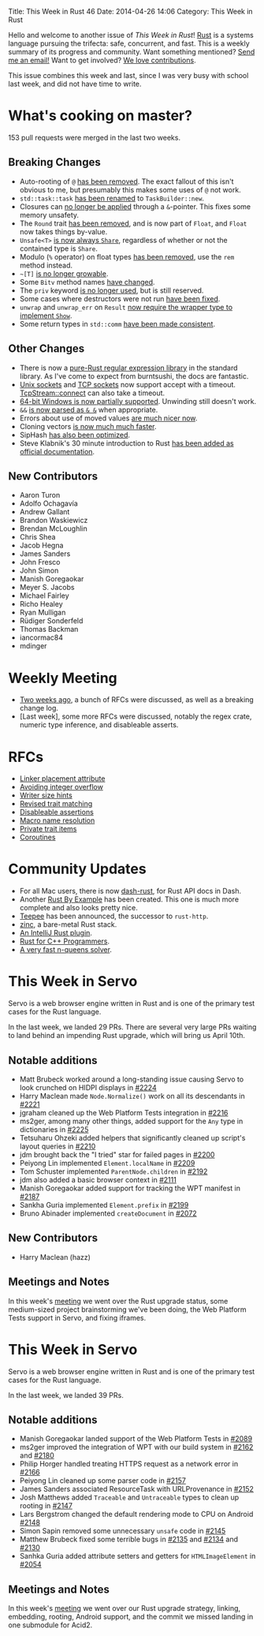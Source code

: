 Title: This Week in Rust 46
Date: 2014-04-26 14:06
Category: This Week in Rust

Hello and welcome to another issue of *This Week in Rust*!
[Rust](http://rust-lang.org) is a systems language pursuing the trifecta:
safe, concurrent, and fast. This is a weekly summary of its progress and
community. Want something mentioned? [Send me an
email!](mailto:corey@octayn.net?subject=This%20Week%20in%20Rust%20Suggestion)
Want to get involved? [We love
contributions](https://github.com/mozilla/rust/wiki/Note-guide-for-new-contributors).

This issue combines this week and last, since I was very busy with school last
week, and did not have time to write.

<!-- more -->

# What's cooking on master?

153 pull requests were merged in the last two weeks.

## Breaking Changes

- Auto-rooting of `@` [has been
  removed](https://github.com/mozilla/rust/pull/13559). The exact fallout of
  this isn't obvious to me, but presumably this makes some uses of `@` not
  work.
- `std::task::task` [has been
  renamed](https://github.com/mozilla/rust/pull/13675) to `TaskBuilder::new`.
- Closures can [no longer be
  applied](https://github.com/mozilla/rust/pull/13686) through a `&`-pointer.
  This fixes some memory unsafety.
- The `Round` trait [has been
  removed](https://github.com/mozilla/rust/pull/13597), and is now part of
  `Float`, and `Float` now takes things by-value.
- `Unsafe<T>` [is now always
  `Share`](https://github.com/mozilla/rust/pull/13583), regardless of whether
  or not the contained type is `Share`.
- Modulo (`%` operator) on float types [has been
  removed](https://github.com/mozilla/rust/pull/13410), use the `rem` method
  instead.
- `~[T]` [is no longer growable](https://github.com/mozilla/rust/pull/13588).
- Some `Bitv` method names [have
  changed](https://github.com/mozilla/rust/pull/13572).
- The `priv` keyword [is no longer
  used](https://github.com/mozilla/rust/pull/13547), but is still reserved.
- Some cases where destructors were not run [have been
  fixed](https://github.com/mozilla/rust/pull/13390).
- `unwrap` and `unwrap_err` on `Result` [now require the wrapper type to
  implement `Show`](https://github.com/mozilla/rust/pull/13479).
- Some return types in `std::comm` [have been made
  consistent](https://github.com/mozilla/rust/pull/13448).

## Other Changes

- There is now a [pure-Rust regular expression
  library](https://github.com/mozilla/rust/pull/13700) in the standard
  library. As I've come to expect from burntsushi, the docs are fantastic.
- [Unix sockets](https://github.com/mozilla/rust/pull/13723) and [TCP
  sockets](https://github.com/mozilla/rust/pull/13688) now support accept with
  a timeout. [TcpStream::connect](https://github.com/mozilla/rust/pull/13604) can also
  take a timeout.
- [64-bit Windows is now partially
  supported](https://github.com/mozilla/rust/pull/13692). Unwinding still
  doesn't work.
- `&&` [is now parsed as `& &`](https://github.com/mozilla/rust/pull/13576)
  when appropriate.
- Errors about use of moved values [are much nicer
  now](https://github.com/mozilla/rust/pull/13418).
- Cloning vectors [is now much much
  faster](https://github.com/mozilla/rust/pull/13539).
- SipHash [has also been
  optimized](https://github.com/mozilla/rust/pull/13522).
- Steve Klabnik's 30 minute introduction to Rust [has been added as official
  documentation](https://github.com/mozilla/rust/pull/13416).

## New Contributors

- Aaron Turon
- Adolfo Ochagavía
- Andrew Gallant
- Brandon Waskiewicz
- Brendan McLoughlin
- Chris Shea
- Jacob Hegna
- James Sanders
- John Fresco
- John Simon
- Manish Goregaokar
- Meyer S. Jacobs
- Michael Fairley
- Richo Healey
- Ryan Mulligan
- Rüdiger Sonderfeld
- Thomas Backman
- iancormac84
- mdinger

# Weekly Meeting

- [Two weeks
  ago](https://github.com/mozilla/rust/wiki/Meeting-weekly-2014-04-15), a
  bunch of RFCs were discussed, as well as a breaking change log.
- [Last week], some more RFCs were discussed, notably the regex crate, numeric
  type inference, and disableable asserts.

# RFCs

- [Linker placement attribute](https://github.com/rust-lang/rfcs/pull/44)
- [Avoiding integer overflow](https://github.com/rust-lang/rfcs/pull/45)
- [Writer size hints](https://github.com/rust-lang/rfcs/pull/46)
- [Revised trait matching](https://github.com/rust-lang/rfcs/pull/48)
- [Disableable assertions](https://github.com/rust-lang/rfcs/pull/50)
- [Macro name resolution](https://github.com/rust-lang/rfcs/pull/51)
- [Private trait items](https://github.com/rust-lang/rfcs/pull/52)
- [Coroutines](https://github.com/rust-lang/rfcs/pull/53)

# Community Updates

- For all Mac users, there is now
  [dash-rust](https://github.com/indirect/dash-rust/), for Rust API docs in
  Dash.
- Another [Rust By Example](http://rustbyexample.github.io/) has been created.
  This one is much more complete and also looks pretty nice.
- [Teepee](http://chrismorgan.info/blog/introducing-teepee.html) has been
  announced, the successor to `rust-http`.
- [zinc](https://mail.mozilla.org/pipermail/rust-dev/2014-April/009618.html),
  a bare-metal Rust stack.
- [An IntelliJ Rust plugin](https://github.com/Vektah/idea-rust).
- [Rust for C++
  Programmers](http://featherweightmusings.blogspot.co.nz/search/label/rust-for-c).
- [A very fast n-queens solver](https://github.com/reem/rust-n-queens).

# This Week in Servo
Servo is a web browser engine written in Rust and is one of the primary test cases for the Rust language.

In the last week, we landed 29 PRs. There are several very large PRs waiting to land behind an impending Rust upgrade, which will bring us April 10th.

## Notable additions

- Matt Brubeck worked around a long-standing issue causing Servo to look crunched on HIDPI displays in [#2224](https://github.com/mozilla/servo/pull/2224)
- Harry Maclean made `Node.Normalize()` work on all its descendants in [#2221](https://github.com/mozilla/servo/pull/2221)
- jgraham cleaned up the Web Platform Tests integration in [#2216](https://github.com/mozilla/servo/pull/2216)
- ms2ger, among many other things, added support for the `Any` type in dictionaries in [#2225](https://github.com/mozilla/servo/pull/2225)
- Tetsuharu Ohzeki added helpers that significantly cleaned up script's layout queries in [#2210](https://github.com/mozilla/servo/pull/2210)
- jdm brought back the "I tried" star for failed pages in [#2200](https://github.com/mozilla/servo/pull/2200)
- Peiyong Lin implemented `Element.localName` in [#2209](https://github.com/mozilla/servo/pull/2209)
- Tom Schuster implemented `ParentNode.children` in [#2192](https://github.com/mozilla/servo/pull/2192)
- jdm also added a basic browser context in [#2111](https://github.com/mozilla/servo/pull/2111)
- Manish Goregaokar added support for tracking the WPT manifest in [#2187](https://github.com/mozilla/servo/pull/2187)
- Sankha Guria implemented `Element.prefix` in [#2199](https://github.com/mozilla/servo/pull/2199)
- Bruno Abinader implemented `createDocument` in [#2072](https://github.com/mozilla/servo/pull/2072)

## New Contributors
- Harry Maclean (hazz)

## Meetings and Notes

In this week's [meeting](https://github.com/mozilla/servo/wiki/Meeting-2014-04-21) we went over the Rust upgrade status, some medium-sized project brainstorming we've been doing, the Web Platform Tests support in Servo, and fixing iframes.

# This Week in Servo
Servo is a web browser engine written in Rust and is one of the primary test cases for the Rust language.

In the last week, we landed 39 PRs.

## Notable additions

- Manish Goregaokar landed support of the Web Platform Tests in [#2089](https://github.com/mozilla/servo/pull/2089)
- ms2ger improved the integration of WPT with our build system in [#2162](https://github.com/mozilla/servo/pull/2162) and [#2180](https://github.com/mozilla/servo/pull/2180)
- Philip Horger handled treating HTTPS request as a network error in [#2166](https://github.com/mozilla/servo/pull/2166)
- Peiyong Lin cleaned up some parser code in [#2157](https://github.com/mozilla/servo/pull/2157)
- James Sanders associated ResourceTask with URLProvenance in [#2152](https://github.com/mozilla/servo/pull/2152)
- Josh Matthews added `Traceable` and `Untraceable` types to clean up rooting in [#2147](https://github.com/mozilla/servo/pull/2147)
- Lars Bergstrom changed the default rendering mode to CPU on Android [#2148](https://github.com/mozilla/servo/pull/2148)
- Simon Sapin removed some unnecessary `unsafe` code in [#2145](https://github.com/mozilla/servo/pull/2145)
- Matthew Brubeck fixed some terrible bugs in [#2135](https://github.com/mozilla/servo/pull/2135) and [#2134](https://github.com/mozilla/servo/pull/2134) and [#2130](https://github.com/mozilla/servo/pull/2130)
- Sanhka Guria added attribute setters and getters for `HTMLImageElement` in [#2054](https://github.com/mozilla/servo/pull/2054)


## Meetings and Notes

In this week's [meeting](https://github.com/mozilla/servo/wiki/Meeting-2014-04-14) we went over our Rust upgrade strategy, linking, embedding, rooting, Android support, and the commit we missed landing in one submodule for Acid2.
